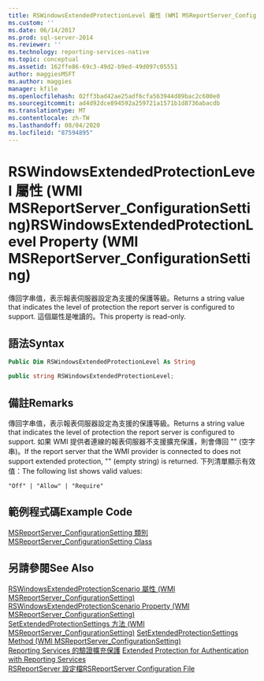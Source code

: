 ```yaml
---
title: RSWindowsExtendedProtectionLevel 屬性 (WMI MSReportServer_ConfigurationSetting) |Microsoft Docs
ms.custom: ''
ms.date: 06/14/2017
ms.prod: sql-server-2014
ms.reviewer: ''
ms.technology: reporting-services-native
ms.topic: conceptual
ms.assetid: 162ffe86-69c3-49d2-b9ed-49d097c05551
author: maggiesMSFT
ms.author: maggies
manager: kfile
ms.openlocfilehash: 02ff3bad42ae25adf6cfa563944d89bac2c600e0
ms.sourcegitcommit: ad4d92dce894592a259721a1571b1d8736abacdb
ms.translationtype: MT
ms.contentlocale: zh-TW
ms.lasthandoff: 08/04/2020
ms.locfileid: "87594895"
---
```

# <a name="rswindowsextendedprotectionlevel-property-wmi-msreportserver_configurationsetting"></a><span data-ttu-id="6057d-102">RSWindowsExtendedProtectionLevel 屬性 (WMI MSReportServer_ConfigurationSetting)</span><span class="sxs-lookup"><span data-stu-id="6057d-102">RSWindowsExtendedProtectionLevel Property (WMI MSReportServer_ConfigurationSetting)</span></span>
  <span data-ttu-id="6057d-103">傳回字串值，表示報表伺服器設定為支援的保護等級。</span><span class="sxs-lookup"><span data-stu-id="6057d-103">Returns a string value that indicates the level of protection the report server is configured to support.</span></span> <span data-ttu-id="6057d-104">這個屬性是唯讀的。</span><span class="sxs-lookup"><span data-stu-id="6057d-104">This property is read-only.</span></span>  
  
## <a name="syntax"></a><span data-ttu-id="6057d-105">語法</span><span class="sxs-lookup"><span data-stu-id="6057d-105">Syntax</span></span>  
  
```vb  
Public Dim RSWindowsExtendedProtectionLevel As String  
```  
  
```csharp  
public string RSWindowsExtendedProtectionLevel;  
```  
  
## <a name="remarks"></a><span data-ttu-id="6057d-106">備註</span><span class="sxs-lookup"><span data-stu-id="6057d-106">Remarks</span></span>  
 <span data-ttu-id="6057d-107">傳回字串值，表示報表伺服器設定為支援的保護等級。</span><span class="sxs-lookup"><span data-stu-id="6057d-107">Returns a string value that indicates the level of protection the report server is configured to support.</span></span> <span data-ttu-id="6057d-108">如果 WMI 提供者連線的報表伺服器不支援擴充保護，則會傳回 "" (空字串)。</span><span class="sxs-lookup"><span data-stu-id="6057d-108">If the report server that the WMI provider is connected to does not support extended protection, "" (empty string) is returned.</span></span> <span data-ttu-id="6057d-109">下列清單顯示有效值：</span><span class="sxs-lookup"><span data-stu-id="6057d-109">The following list shows valid values:</span></span>  
  
 `"Off" | "Allow" | "Require"`  
  
## <a name="example-code"></a><span data-ttu-id="6057d-110">範例程式碼</span><span class="sxs-lookup"><span data-stu-id="6057d-110">Example Code</span></span>  
 [<span data-ttu-id="6057d-111">MSReportServer_ConfigurationSetting 類別</span><span class="sxs-lookup"><span data-stu-id="6057d-111">MSReportServer_ConfigurationSetting Class</span></span>](msreportserver-configurationsetting-class.md)  
  
## <a name="see-also"></a><span data-ttu-id="6057d-112">另請參閱</span><span class="sxs-lookup"><span data-stu-id="6057d-112">See Also</span></span>  
 <span data-ttu-id="6057d-113">[RSWindowsExtendedProtectionScenario 屬性 &#40;WMI MSReportServer_ConfigurationSetting&#41;](rswindowsextendedprotectionscenario-property.md) </span><span class="sxs-lookup"><span data-stu-id="6057d-113">[RSWindowsExtendedProtectionScenario Property &#40;WMI MSReportServer_ConfigurationSetting&#41;](rswindowsextendedprotectionscenario-property.md) </span></span>  
 <span data-ttu-id="6057d-114">[SetExtendedProtectionSettings 方法 &#40;WMI MSReportServer_ConfigurationSetting&#41;](configurationsetting-method-setextendedprotectionsettings.md) </span><span class="sxs-lookup"><span data-stu-id="6057d-114">[SetExtendedProtectionSettings Method &#40;WMI MSReportServer_ConfigurationSetting&#41;](configurationsetting-method-setextendedprotectionsettings.md) </span></span>  
 <span data-ttu-id="6057d-115">[Reporting Services 的驗證擴充保護](../security/extended-protection-for-authentication-with-reporting-services.md) </span><span class="sxs-lookup"><span data-stu-id="6057d-115">[Extended Protection for Authentication with Reporting Services](../security/extended-protection-for-authentication-with-reporting-services.md) </span></span>  
 [<span data-ttu-id="6057d-116">RSReportServer 設定檔</span><span class="sxs-lookup"><span data-stu-id="6057d-116">RSReportServer Configuration File</span></span>](../report-server/rsreportserver-config-configuration-file.md)  
  
  
